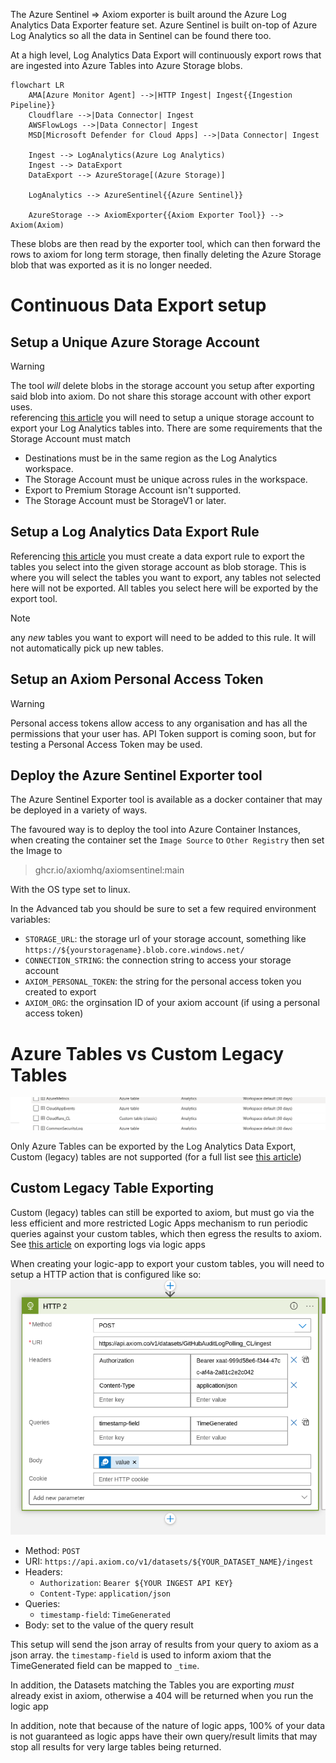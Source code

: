 The Azure Sentinel => Axiom exporter is built around the Azure Log Analytics Data Exporter feature set. Azure Sentinel is built on-top of Azure Log Analytics so all the data in Sentinel can be found there too. 

At a high level, Log Analytics Data Export will continuously export rows that are ingested into Azure Tables into Azure Storage blobs. 

```mermaid
flowchart LR
    AMA[Azure Monitor Agent] -->|HTTP Ingest| Ingest{{Ingestion Pipeline}}
    Cloudflare -->|Data Connector| Ingest
    AWSFlowLogs -->|Data Connector| Ingest 
    MSD[Microsoft Defender for Cloud Apps] -->|Data Connector| Ingest

    Ingest --> LogAnalytics(Azure Log Analytics)
    Ingest --> DataExport
    DataExport --> AzureStorage[(Azure Storage)]

    LogAnalytics --> AzureSentinel{{Azure Sentinel}}

    AzureStorage --> AxiomExporter{{Axiom Exporter Tool}} --> Axiom(Axiom) 
```

These blobs are then read by the exporter tool, which can then forward the rows to axiom for long term storage, then finally deleting the Azure Storage blob that was exported as it is no longer needed. 

# Continuous Data Export setup
## Setup a Unique Azure Storage Account
>[!warning]
>The tool *will* delete blobs in the storage account you setup after exporting said blob into axiom. Do not share this storage account with other export uses.   
referencing [this article](https://learn.microsoft.com/en-gb/azure/azure-monitor/logs/logs-data-export?tabs=portal#storage-account) you will need to setup a unique storage account to export your Log Analytics tables into. 
There are some requirements that the Storage Account must match
- Destinations must be in the same region as the Log Analytics workspace.
- The Storage Account must be unique across rules in the workspace.
- Export to Premium Storage Account isn't supported.
- The Storage Account must be StorageV1 or later.

## Setup a Log Analytics Data Export Rule
Referencing [this article](https://learn.microsoft.com/en-gb/azure/azure-monitor/logs/logs-data-export?tabs=portal#create-or-update-a-data-export-rule) you must create a data export rule to export the tables you select into the given storage account as blob storage. 
This is where you will select the tables you want to export, any tables not selected here will not be exported. All tables you select here will be exported by the export tool.
> [!note] 
>any _new_ tables you want to export will need to be added to this rule. It will not automatically pick up new tables.

## Setup an Axiom Personal Access Token 
>[!warning] 
>Personal access tokens allow access to any organisation and has all the permissions that your user has. 
API Token support is coming soon, but for testing a Personal Access Token may be used. 

## Deploy the Azure Sentinel Exporter tool 

The Azure Sentinel Exporter tool is available as a docker container that may be deployed in a variety of ways.

The favoured way is to deploy the tool into Azure Container Instances, when creating the container set the `Image Source` to `Other Registry` then set the Image to 
> ghcr.io/axiomhq/axiomsentinel:main

With the OS type set to linux. 

In the Advanced tab you should be sure to set a few required environment variables: 
- `STORAGE_URL`: the storage url of your storage account, something like `https://${yourstoragename}.blob.core.windows.net/`
- `CONNECTION_STRING`: the connection string to access your storage account 
- `AXIOM_PERSONAL_TOKEN`: the string for the personal access token you created to export 
- `AXIOM_ORG`: the orginsation ID of your axiom account (if using a personal access token)
	
# Azure Tables vs Custom Legacy Tables

![screenshot of azure tables alongside custom tables](tables.png)

Only Azure Tables can be exported by the Log Analytics Data Export, Custom (legacy) tables are not supported (for a full list see [this article](https://learn.microsoft.com/en-us/azure/azure-monitor/logs/tables-feature-support)) 

## Custom Legacy Table Exporting
Custom (legacy) tables can still be exported to axiom, but must go via the less efficient and more restricted Logic Apps mechanism to run periodic queries against your custom tables, which then egress the results to axiom. See [this article](https://learn.microsoft.com/en-us/azure/azure-monitor/logs/logs-export-logic-app) on exporting logs via logic apps

When creating your logic-app to export your custom tables, you will need to setup a HTTP action that is configured like so:
![Image of an example configuration](logicapp.png) 

- Method: `POST`
- URI: `https://api.axiom.co/v1/datasets/${YOUR_DATASET_NAME}/ingest`
- Headers:
  - `Authorization`: `Bearer ${YOUR INGEST API KEY}`
  - `Content-Type`: `application/json`
- Queries:
   - `timestamp-field`: `TimeGenerated` 
- Body: set to the value of the query result 

This setup will send the json array of results from your query to axiom as a json array. the `timestamp-field` is used to inform axiom that the TimeGenerated field can be mapped to `_time`. 

In addition, the Datasets matching the Tables you are exporting *must* already exist in axiom, otherwise a 404 will be returned when you run the logic app

In addition, note that because of the nature of logic apps, 100% of your data is not guaranteed as logic apps have their own query/result limits that may stop all results for very large tables being returned. 